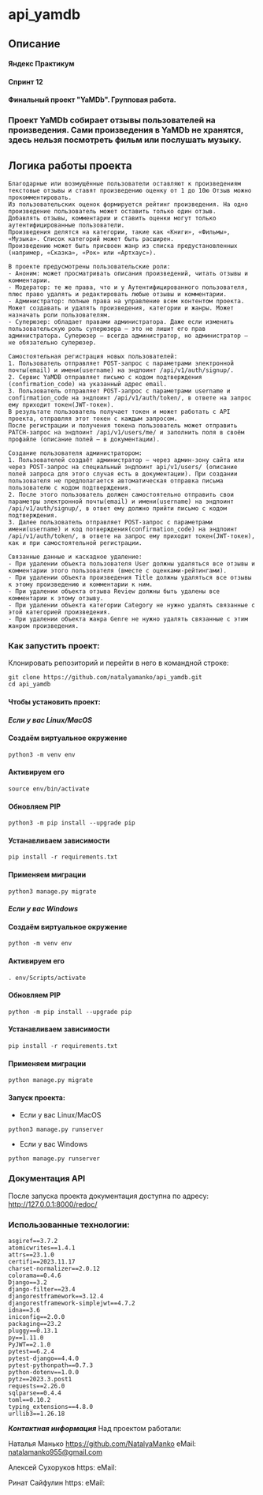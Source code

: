 # api_yamdb
## Описание
#### Яндекс Практикум
#### Спринт 12
#### Финальный проект "YaMDb". Групповая работа.

### Проект YaMDb собирает отзывы пользователей на произведения. Сами произведения в YaMDb не хранятся, здесь нельзя посмотреть фильм или послушать музыку.

## Логика работы проекта
```
Благодарные или возмущённые пользователи оставляют к произведениям текстовые отзывы и ставят произведению оценку от 1 до 10ю Отзыв можно прокомментировать.
Из пользовательских оценок формируется рейтинг произведения. На одно произведение пользователь может оставить только один отзыв.
Добавлять отзывы, комментарии и ставить оценки могут только аутентифицированные пользователи.
Произведения делятся на категории, такие как «Книги», «Фильмы», «Музыка». Список категорий может быть расширен.
Произведению может быть присвоен жанр из списка предустановленных (например, «Сказка», «Рок» или «Артхаус»). 

В проекте предусмотрены пользовательские роли:
- Аноним: может просматривать описания произведений, читать отзывы и комментарии.
- Модератор: те же права, что и у Аутентифицированного пользователя, плюс право удалять и редактировать любые отзывы и комментарии.
- Администратор: полные права на управление всем контентом проекта. Может создавать и удалять произведения, категории и жанры. Может назначать роли пользователям.
- Суперюзер: обладает правами администратора. Даже если изменить пользовательскую роль суперюзера — это не лишит его прав администратора. Суперюзер — всегда администратор, но администратор — не обязательно суперюзер.

Самостоятельная регистрация новых пользователей:
1. Пользователь отправляет POST-запрос с параметрами электронной почты(email) и имени(username) на эндпоинт /api/v1/auth/signup/.
2. Сервис YaMDB отправляет письмо с кодом подтверждения (confirmation_code) на указанный адрес email.
3. Пользователь отправляет POST-запрос с параметрами username и confirmation_code на эндпоинт /api/v1/auth/token/, в ответе на запрос ему приходит токен(JWT-токен).
В результате пользователь получает токен и может работать с API проекта, отправляя этот токен с каждым запросом. 
После регистрации и получения токена пользователь может отправить PATCH-запрос на эндпоинт /api/v1/users/me/ и заполнить поля в своём профайле (описание полей — в документации).

Создание пользователя администратором:
1. Пользователей создаёт администратор — через админ-зону сайта или через POST-запрос на специальный эндпоинт api/v1/users/ (описание полей запроса для этого случая есть в документации). При создании пользователя не предполагается автоматическая отправка письма пользователю с кодом подтверждения. 
2. После этого пользователь должен самостоятельно отправить свои параметры электронной почты(email) и имени(username) на эндпоинт /api/v1/auth/signup/, в ответ ему должно прийти письмо с кодом подтверждения.
3. Далее пользователь отправляет POST-запрос с параметрами имени(username) и код потверждения(confirmation_code) на эндпоинт /api/v1/auth/token/, в ответе на запрос ему приходит токен(JWT-токен), как и при самостоятельной регистрации.

Связанные данные и каскадное удаление:
- При удалении объекта пользователя User должны удаляться все отзывы и комментарии этого пользователя (вместе с оценками-рейтингами).
- При удалении объекта произведения Title должны удаляться все отзывы к этому произведению и комментарии к ним.
- При удалении объекта отзыва Review должны быть удалены все комментарии к этому отзыву.
- При удалении объекта категории Category не нужно удалять связанные с этой категорией произведения.
- При удалении объекта жанра Genre не нужно удалять связанные с этим жанром произведения.
```
### Как запустить проект:

Клонировать репозиторий и перейти в него в командной строке:

```
git clone https://github.com/natalyamanko/api_yamdb.git
cd api_yamdb
```

#### Чтобы установить проект:

#### *Если у вас Linux/MacOS*
#### Создаём виртуальное окружение
```
python3 -m venv env
```
#### Активируем его
```
source env/bin/activate
```
#### Обновляем PIP
```
python3 -m pip install --upgrade pip
```
#### Устанавливаем зависимости
```
pip install -r requirements.txt
```
#### Применяем миграции
```
python3 manage.py migrate
```

#### *Если у вас Windows*

#### Создаём виртуальное окружение
```
python -m venv env
```
#### Активируем его
```
. env/Scripts/activate
```
#### Обновляем PIP
```
python -m pip install --upgrade pip
```
#### Устанавливаем зависимости
```
pip install -r requirements.txt
```
#### Применяем миграции
```
python manage.py migrate
```
#### Запуск проекта:
* Если у вас Linux/MacOS
```
python3 manage.py runserver
```
* Если у вас Windows
```
python manage.py runserver
```
### Документация API
После запуска проекта документация доступна по адресу:
http://127.0.0.1:8000/redoc/
### Использованные технологии:
```
asgiref==3.7.2
atomicwrites==1.4.1
attrs==23.1.0
certifi==2023.11.17
charset-normalizer==2.0.12
colorama==0.4.6
Django==3.2
django-filter==23.4
djangorestframework==3.12.4
djangorestframework-simplejwt==4.7.2
idna==3.6
iniconfig==2.0.0
packaging==23.2
pluggy==0.13.1
py==1.11.0
PyJWT==2.1.0
pytest==6.2.4
pytest-django==4.4.0
pytest-pythonpath==0.7.3
python-dotenv==1.0.0
pytz==2023.3.post1
requests==2.26.0
sqlparse==0.4.4
toml==0.10.2
typing_extensions==4.8.0
urllib3==1.26.18

```
**_Контактная информация_**
Над проектом работали:

Наталья Манько
https://github.com/NatalyaManko
eMail: natalamanko955@gmail.com

Алексей Сухоруков
https:
eMail:

Ринат Сайфулин
https:
eMail: